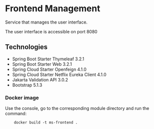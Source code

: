 # Frontend Management

Service that manages the user interface.

The user interface is accessible on port 8080

## Technologies

* Spring Boot Starter Thymeleaf 3.2.1
* Spring Boot Starter Web 3.2.1
* Spring Cloud Starter Openfeign 4.1.0
* Spring Cloud Starter Netflix Eureka Client 4.1.0
* Jakarta Validation API 3.0.2
* Bootstrap 5.1.3

### Docker image

Use the console, go to the corresponding module directory and run the command:

        docker build -t ms-frontend .